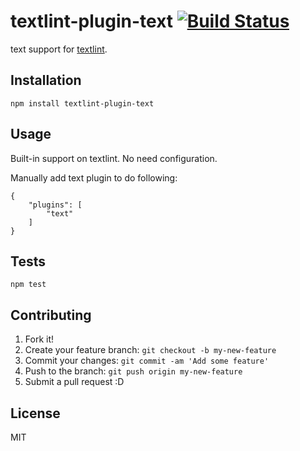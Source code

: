 # textlint-plugin-text [![Build Status](https://travis-ci.org/textlint/textlint-plugin-text.svg?branch=master)](https://travis-ci.org/textlint/textlint-plugin-text)

text support for [textlint](https://github.com/textlint/textlint "textlint").

## Installation

    npm install textlint-plugin-text

## Usage

Built-in support on textlint.
No need configuration.

Manually add text plugin to do following:

```
{
    "plugins": [
        "text"
    ]
}
```

## Tests

    npm test

## Contributing

1. Fork it!
2. Create your feature branch: `git checkout -b my-new-feature`
3. Commit your changes: `git commit -am 'Add some feature'`
4. Push to the branch: `git push origin my-new-feature`
5. Submit a pull request :D

## License

MIT